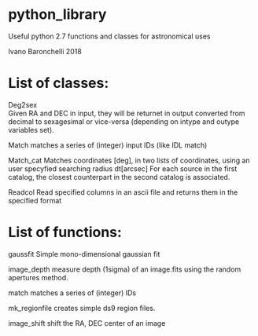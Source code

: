 # python_library

Useful python 2.7 functions and classes for astronomical uses

Ivano Baronchelli 2018


# List of classes:

Deg2sex    
Given RA and DEC in input, they will be returnet in output converted from decimal to sexagesimal or vice-versa (depending on intype and outype variables set).

Match
matches a series of (integer) input IDs (like IDL match)

Match_cat
Matches coordinates [deg], in two lists of coordinates, using an user specyfied searching radius dt[arcsec] For each source in the first catalog, the closest counterpart in the second catalog is associated.

Readcol
Read specified columns in an ascii file and returns them in the specified format



# List of functions:

gaussfit
Simple mono-dimensional gaussian fit

image_depth
measure depth (1sigma) of an image.fits using the random apertures method. 

match
matches a series of (integer) IDs

mk_regionfile
creates simple ds9 region files. 

image_shift
shift the RA, DEC center of an image

